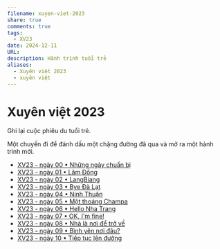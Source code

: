 ```yaml
---
filename: xuyen-viet-2023
share: true
comments: true
tags:
  - XV23
date: 2024-12-11
URL: 
description: Hành trình tuổi trẻ
aliases:
  - Xuyên việt 2023
  - xuyên việt
---
```

# Xuyên việt 2023  
  
Ghi lại cuộc phiêu du tuổi trẻ.  
  
Một chuyến đi để đánh dấu một chặng đường đã qua và mở ra một hành trình mới.  
  
- [XV23 - ngày 00 • Những ngày chuẩn bị](./xv23-ngay-00.md)  
- [XV23 - ngày 01 • Lâm Đồng](./xv23-ngay-01.md)  
- [XV23 - ngày 02 • LangBiang](./xv23-ngay-02.md)  
- [XV23 - ngày 03 • Bye Đà Lạt](./xv23-ngay-03.md)  
- [XV23 - ngày 04 • Ninh Thuận](./xv23-ngay-04.md)  
- [XV23 - ngày 05 • Một thoáng Champa](./xv23-ngay-05.md)  
- [XV23 - ngày 06 • Hello Nha Trang](./xv23-ngay-06.md)  
- [XV23 - ngày 07 • OK, I'm fine!](./xv23-ngay-07.md)  
- [XV23 - ngày 08 • Nhà là nơi để trở về](./xv23-ngay-08.md)  
- [XV23 - ngày 09 • Bình yên nơi đâu?](./xv23-ngay-09.md)  
- [XV23 - ngày 10 • Tiếp tục lên đường](./xv23-ngay-10.md)  
